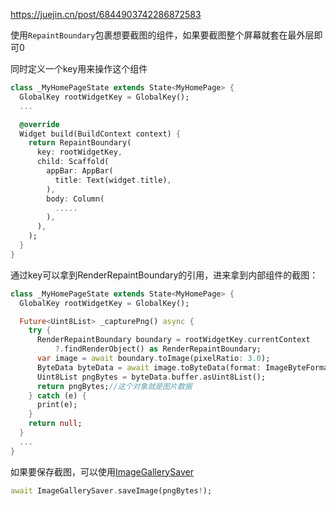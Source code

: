 <https://juejin.cn/post/6844903742286872583>

使用`RepaintBoundary`包裹想要截图的组件，如果要截图整个屏幕就套在最外层即可0

同时定义一个key用来操作这个组件

```dart
class _MyHomePageState extends State<MyHomePage> {
  GlobalKey rootWidgetKey = GlobalKey();
  ...

  @override
  Widget build(BuildContext context) {
    return RepaintBoundary(
      key: rootWidgetKey,
      child: Scaffold(
        appBar: AppBar(
          title: Text(widget.title),
        ),
        body: Column(
          .....
        ),
      ),
    );
  }
}
```

通过key可以拿到RenderRepaintBoundary的引用，进来拿到内部组件的截图：

```dart
class _MyHomePageState extends State<MyHomePage> {
  GlobalKey rootWidgetKey = GlobalKey();

  Future<Uint8List> _capturePng() async {
    try {
      RenderRepaintBoundary boundary = rootWidgetKey.currentContext
          ?.findRenderObject() as RenderRepaintBoundary;
      var image = await boundary.toImage(pixelRatio: 3.0);
      ByteData byteData = await image.toByteData(format: ImageByteFormat.png);
      Uint8List pngBytes = byteData.buffer.asUint8List();
      return pngBytes;//这个对象就是图片数据
    } catch (e) {
      print(e);
    }
    return null;
  }
  ...
}
```

如果要保存截图，可以使用[ImageGallerySaver](https://pub.dev/packages/image_gallery_saver)

```dart
await ImageGallerySaver.saveImage(pngBytes!);
```

